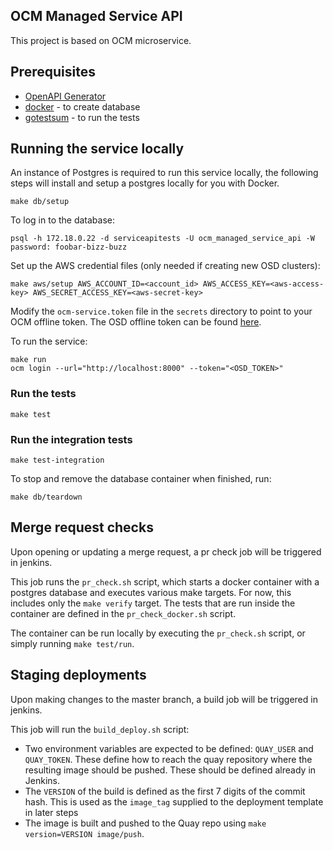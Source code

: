OCM Managed Service API
---

This project is based on OCM microservice.

## Prerequisites
* [OpenAPI Generator](https://openapi-generator.tech/docs/installation/)
* [docker](https://docs.docker.com/get-docker/) - to create database
* [gotestsum](https://github.com/gotestyourself/gotestsum#install) - to run the tests

## Running the service locally
An instance of Postgres is required to run this service locally, the following steps will install and setup a postgres locally for you with Docker. 
```
make db/setup
```

To log in to the database: 
```
psql -h 172.18.0.22 -d serviceapitests -U ocm_managed_service_api -W 
password: foobar-bizz-buzz
```

Set up the AWS credential files (only needed if creating new OSD clusters):
```
make aws/setup AWS_ACCOUNT_ID=<account_id> AWS_ACCESS_KEY=<aws-access-key> AWS_SECRET_ACCESS_KEY=<aws-secret-key>
```

Modify the `ocm-service.token` file in the `secrets` directory to point to your OCM offline token. The OSD offline token can be found [here](https://qaprodauth.cloud.redhat.com/openshift/token).

To run the service: 
```
make run 
ocm login --url="http://localhost:8000" --token="<OSD_TOKEN>"
```

### Run the tests
```
make test
```

### Run the integration tests
```
make test-integration
```

To stop and remove the database container when finished, run:
```
make db/teardown
```

## Merge request checks 
Upon opening or updating a merge request, a pr check job will be triggered in jenkins. 

This job runs the `pr_check.sh` script, which starts a docker container with a postgres database and executes various make targets. For now, this includes only the `make verify` target. The tests that are run inside the container are defined in the `pr_check_docker.sh` script. 

The container can be run locally by executing the `pr_check.sh` script, or simply running `make test/run`.

## Staging deployments 
Upon making changes to the master branch, a build job will be triggered in jenkins. 

This job will run the `build_deploy.sh` script:
- Two environment variables are expected to be defined: `QUAY_USER` and `QUAY_TOKEN`. These define how to reach the quay repository where the resulting image should be pushed. These should be defined already in Jenkins.
- The `VERSION` of the build is defined as the first 7 digits of the commit hash. This is used as the `image_tag` supplied to the deployment template in later steps
- The image is built and pushed to the Quay repo using `make version=VERSION image/push`.
